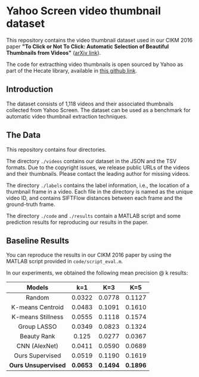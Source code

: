 # Yahoo Screen video thumbnail dataset
This repository contains the video thumbnail dataset used in our CIKM 2016 paper **"To Click or Not To Click: Automatic Selection of Beautiful Thumbnails from Videos"** ([arXiv link](https://arxiv.org/abs/1609.01388)).

The code for extracthing video thumbnails is open sourced by Yahoo as part of the Hecate library, available in [this github link](https://github.com/yahoo/hecate).

## Introduction
The dataset consists of 1,118 videos and their associated thumbnails collected from Yahoo Screen. The dataset can be used as a benchmark for automatic video thumbnail extraction techniques.

## The Data
This repository contains four directories. 

The directory `./videos` contains our dataset in the JSON and the TSV formats. Due to the copyright issues, we release public URLs of the videos and their thumbnails. Please contact the leading author for missing videos.

The directory `./labels` contains the label information, i.e., the location of a thumbnail frame in a video. Each file in the directory is named as the unique video ID, and contains SIFTFlow distances between each frame and the ground-truth frame.

The directory `./code` and `./results` contain a MATLAB script and some prediction results for reproducing our results in the paper.

## Baseline Results
You can reproduce the results in our CIKM 2016 paper by using the MATLAB script provided in `code/script_eval.m`. 

In our experiments, we obtained the following mean precision @ k results:

| **Models** | k=1 | K=3 | K=5 |
|:----------:|:---:|:---:|:---:|
|   Random   | 0.0322 | 0.0778 | 0.1127 |
| K-means Centroid | 0.0483 | 0.1091 | 0.1610 |
| K-means Stillness | 0.0555 | 0.1118 | 0.1574 |
| Group LASSO | 0.0349 | 0.0823 | 0.1324 |
| Beauty Rank | 0.125 | 0.0277 | 0.0367 |
| CNN (AlexNet) | 0.0411 | 0.0590 | 0.0689 |
| Ours Supervised | 0.0519 | 0.1190 | 0.1619 |
| **Ours Unsupervised** | **0.0653** | **0.1494** | **0.1896** |



